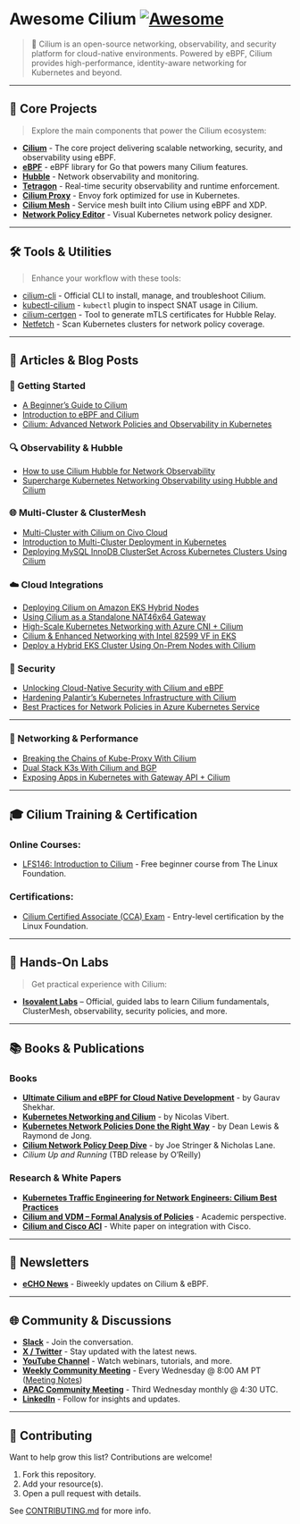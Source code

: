 # Awesome Cilium [![Awesome](https://cdn.rawgit.com/sindresorhus/awesome/d7305f38d29fed78fa85652e3a63e154dd8e8829/media/badge.svg)](https://github.com/sindresorhus/awesome)

> 🐝 Cilium is an open-source networking, observability, and security platform for cloud-native environments. Powered by eBPF, Cilium provides high-performance, identity-aware networking for Kubernetes and beyond.

---

## 🔗 Core Projects

> Explore the main components that power the Cilium ecosystem:

- [**Cilium**](https://github.com/cilium/cilium) - The core project delivering scalable networking, security, and observability using eBPF.
- [**eBPF**](https://github.com/cilium/ebpf) - eBPF library for Go that powers many Cilium features.
- [**Hubble**](https://github.com/cilium/hubble) - Network observability and monitoring.
- [**Tetragon**](https://github.com/cilium/tetragon) - Real-time security observability and runtime enforcement.
- [**Cilium Proxy**](https://github.com/cilium/proxy) - Envoy fork optimized for use in Kubernetes.
- [**Cilium Mesh**](https://isovalent.com/blog/post/introducing-cilium-mesh/) - Service mesh built into Cilium using eBPF and XDP.
- [**Network Policy Editor**](https://editor.networkpolicy.io/) - Visual Kubernetes network policy designer.

---

## 🛠️ Tools & Utilities

> Enhance your workflow with these tools:

- [cilium-cli](https://github.com/cilium/cilium-cli) - Official CLI to install, manage, and troubleshoot Cilium.
- [kubectl-cilium](https://github.com/kakao/kubectl-cilium) - `kubectl` plugin to inspect SNAT usage in Cilium.
- [cilium-certgen](https://github.com/cilium/certgen) - Tool to generate mTLS certificates for Hubble Relay.
- [Netfetch](https://github.com/deggja/netfetch) - Scan Kubernetes clusters for network policy coverage.

---

## 📖 Articles & Blog Posts

### 🧰 Getting Started

- [A Beginner’s Guide to Cilium](https://www.itprc.com/cilium-beginners-guide/)
- [Introduction to eBPF and Cilium](https://www.everythingdevops.dev/blog/introduction-to-ebpf-and-cilium)
- [Cilium: Advanced Network Policies and Observability in Kubernetes](https://medium.com/@simardeep.oberoi/cilium-advanced-network-policies-and-observability-in-kubernetes-fbb4fdd747ba)

### 🔍 Observability & Hubble

- [How to use Cilium Hubble for Network Observability](https://www.techtarget.com/searchnetworking/tip/How-to-use-Cilium-Hubble-for-network-observability)
- [Supercharge Kubernetes Networking Observability using Hubble and Cilium](https://docs.rafay.co/blog/2025/03/03/supercharge-kubernetes-networking-observability-using-hubble-and-cilium/)

### 🌐 Multi-Cluster & ClusterMesh

- [Multi-Cluster with Cilium on Civo Cloud](https://www.everythingdevops.dev/blog/multi-cluster-with-cilium-on-civo-cloud)
- [Introduction to Multi-Cluster Deployment in Kubernetes](https://www.everythingdevops.dev/blog/introduction-to-multi-clusters)
- [Deploying MySQL InnoDB ClusterSet Across Kubernetes Clusters Using Cilium](https://blogs.oracle.com/mysql/post/deploying-mysql-innodb-clusterset-across-kubernetes-clusters-using-cilium)

### ☁️ Cloud Integrations

- [Deploying Cilium on Amazon EKS Hybrid Nodes](https://repost.aws/articles/ARpKAVyUXgSBW1h9GBhh2JKA/deploying-cilium-networking-on-amazon-eks-hybrid-nodes)
- [Using Cilium as a Standalone NAT46x64 Gateway](https://netops2devops.net/posts/cilium-nat64/)
- [High-Scale Kubernetes Networking with Azure CNI + Cilium](https://techcommunity.microsoft.com/blog/azurenetworkingblog/high-scale-kubernetes-networking-with-azure-cni-powered-by-cilium/4407234)
- [Cilium & Enhanced Networking with Intel 82599 VF in EKS](https://medium.com/@amitmavgupta/cilium-enhanced-networking-with-intel-82599-vi-bf7688b9615e)
- [Deploy a Hybrid EKS Cluster Using On-Prem Nodes with Cilium](https://albycrescini.medium.com/setting-up-a-hybrid-eks-cluster-using-on-premises-nodes-to-your-amazon-eks-kubernetes-cluster-030b4e963d53)

### 🔐 Security

- [Unlocking Cloud-Native Security with Cilium and eBPF](https://www.cncf.io/blog/2025/01/02/unlocking-cloud-native-security-with-cilium-and-ebpf/)
- [Hardening Palantir’s Kubernetes Infrastructure with Cilium](https://blog.palantir.com/hardening-palantirs-kubernetes-infrastructure-with-cilium-1c40d4c7ef0)
- [Best Practices for Network Policies in Azure Kubernetes Service](https://learn.microsoft.com/en-us/azure/aks/network-policy-best-practices)

---

### 🛜 Networking & Performance

- [Breaking the Chains of Kube-Proxy With Cilium](https://thenewstack.io/breaking-the-chains-of-kube-proxy-with-cilium/)
- [Dual Stack K3s With Cilium and BGP](https://mmacleod.ca/2025/04/dual-stack-k3s-with-cilium-and-bgp/)
- [Exposing Apps in Kubernetes with Gateway API + Cilium](https://blog.teknews.cloud/aks/security/network/2025/03/30/Exposing_apps_in_kubernetes-_From_services_to_Gateway_API.html)

---

## 🎓 Cilium Training & Certification

### Online Courses:

- [LFS146: Introduction to Cilium](https://training.linuxfoundation.org/training/introduction-to-cilium-lfs146/) - Free beginner course from The Linux Foundation.

### Certifications:

- [Cilium Certified Associate (CCA) Exam](https://training.linuxfoundation.org/certification/cilium-certified-associate-cca/) - Entry-level certification by the Linux Foundation.

---

## 🧪 Hands-On Labs

> Get practical experience with Cilium:

- [**Isovalent Labs**](https://isovalent.com/resource-library/labs/) – Official, guided labs to learn Cilium fundamentals, ClusterMesh, observability, security policies, and more.

---

## 📚 Books & Publications

### Books

- [**Ultimate Cilium and eBPF for Cloud Native Development**](https://www.amazon.com/Ultimate-Cilium-eBPF-Cloud-Native-Development-Observability-Environments/dp/B0DY88M12X) - by Gaurav Shekhar.
- [**Kubernetes Networking and Cilium**](https://isovalent.com/books/kubernetes-networking-and-cilium) - by Nicolas Vibert.
- [**Kubernetes Network Policies Done the Right Way**](https://isovalent.com/books/kubernetes-network-policies-done-the-right-way-by-isovalent/) - by Dean Lewis & Raymond de Jong.
- [**Cilium Network Policy Deep Dive**](https://isovalent.com/books/cilium-network-policy-deep-dive/) - by Joe Stringer & Nicholas Lane.
- _Cilium Up and Running_ (TBD release by O’Reilly)

### Research & White Papers

- [**Kubernetes Traffic Engineering for Network Engineers: Cilium Best Practices**](https://isovalent.com/white-paper/kubernetes-traffic-engineering-cilium/)
- [**Cilium and VDM – Formal Analysis of Policies**](https://arxiv.org/abs/2410.12009) - Academic perspective.
- [**Cilium and Cisco ACI**](https://www.cisco.com/c/en/us/solutions/collateral/data-center-virtualization/application-centric-infrastructure/cilium-and-aci-modular-design-wp.html) - White paper on integration with Cisco.

---

## 📨 Newsletters

- [**eCHO News**](https://www.linkedin.com/newsletters/echo-news-6937495018668482560/) - Biweekly updates on Cilium & eBPF.

---

## 🌐 Community & Discussions

- [**Slack**](https://slack.cilium.io/) - Join the conversation.
- [**X / Twitter**](https://twitter.com/ciliumproject) - Stay updated with the latest news.
- [**YouTube Channel**](https://www.youtube.com/channel/UCJFUxkVQTBJh3LD1wYBWvuQ) - Watch webinars, tutorials, and more.
- [**Weekly Community Meeting**](https://docs.cilium.io/en/latest/community/community/#community-meetings) - Every Wednesday @ 8:00 AM PT ([Meeting Notes](https://docs.google.com/document/d/1Y_4chDk4rznD6UgXPlPvn3Dc7l-ZutGajUv1eF0VDwQ/edit#))
- [**APAC Community Meeting**](https://docs.google.com/document/d/1egv4qLydr0geP-GjQexYKm4tz3_tHy-LCBjVQcXcT5M/edit#) - Third Wednesday monthly @ 4:30 UTC.
- [**LinkedIn**](https://www.linkedin.com/company/cilium/) - Follow for insights and updates.

---

## 🤝 Contributing

Want to help grow this list? Contributions are welcome!

1. Fork this repository.
2. Add your resource(s).
3. Open a pull request with details.

See [CONTRIBUTING.md](contributing.md) for more info.
